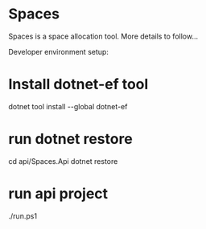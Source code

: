 # Spaces
Spaces is a space allocation tool. More details to follow...

Developer environment setup: 
# Install dotnet-ef tool
dotnet tool install --global dotnet-ef

# run dotnet restore
cd api/Spaces.Api
dotnet restore

# run api project
./run.ps1